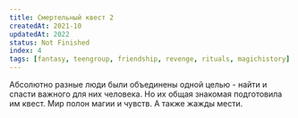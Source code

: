 ```yaml
---
title: Смертельный квест 2
createdAt: 2021-10
updatedAt: 2022
status: Not Finished
index: 4
tags: [fantasy, teengroup, friendship, revenge, rituals, magichistory]
---
```


Абсолютно разные люди были объединены одной целью - найти и спасти важного для них человека. Но их общая знакомая
подготовила им квест. Мир полон магии и чувств. А также жажды мести.
